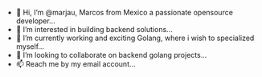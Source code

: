 - 👋 Hi, I’m @marjau, Marcos from Mexico a passionate opensource developer...
- 👀 I’m interested in building backend solutions...
- 🌱 I’m currently working and exciting Golang, where i wish to specialized myself...
- 💞️ I’m looking to collaborate on backend golang projects...
- 📫 Reach me by my email account...

<!---
marjau/marjau is a ✨ special ✨ repository because its `README.md` (this file) appears on your GitHub profile.
You can click the Preview link to take a look at your changes.
--->
